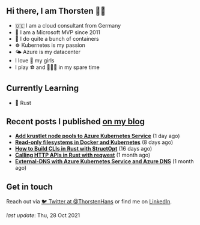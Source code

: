 ## Hi there, I am Thorsten 👋🏼

- 🇩🇪 I am a cloud consultant from Germany
- 🔷 I am a Microsoft MVP since 2011
- 🐳 I do quite a bunch of containers
- ☸️ Kubernetes is my passion
- 🌤 Azure is my datacenter
- I love 💞 my girls
- I play ⚽️ and 🏃🏻‍♂️ in my spare time

## Currently Learning

- 🦀 Rust

## Recent posts I published [on my blog](https://thorsten-hans.com)

- **[Add krustlet node pools to Azure Kubernetes Service](https://thorsten-hans.com/add-krustlet-node-pools-to-azure-kubernetes-service/)** (1 day ago)
- **[Read-only filesystems in Docker and Kubernetes](https://thorsten-hans.com/read-only-filesystems-in-docker-and-kubernetes/)** (8 days ago)
- **[How to Build CLIs in Rust with StructOpt](https://thorsten-hans.com/how-to-build-clis-in-rust-with-structopt/)** (16 days ago)
- **[Calling HTTP APIs in Rust with reqwest](https://thorsten-hans.com/calling-http-apis-in-rust-with-reqwest/)** (1 month ago)
- **[External-DNS with Azure Kubernetes Service and Azure DNS](https://thorsten-hans.com/external-dns-azure-kubernetes-service-azure-dns/)** (1 month ago)

## Get in touch

Reach out via [🐦 Twitter at @ThorstenHans](https://twitter.com/ThorstenHans) or find me on [LinkedIn](https://linkedin.com/in/ThorstenHans).

_last update_: Thu, 28 Oct 2021
